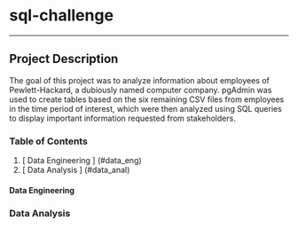 # sql-challenge
-----
## Project Description
The goal of this project was to analyze information about employees of Pewlett-Hackard, a dubiously named computer company. pgAdmin was used to create tables based on the six remaining CSV files from employees in the time period of interest, which were then analyzed using SQL queries to display important information requested from stakeholders.

### Table of Contents
1. [ Data Engineering ] (#data_eng)
2. [ Data Analysis ] (#data_anal)

<a name="data_eng"></a>
#### Data Engineering

<a name="data_anal"></a>
### Data Analysis
